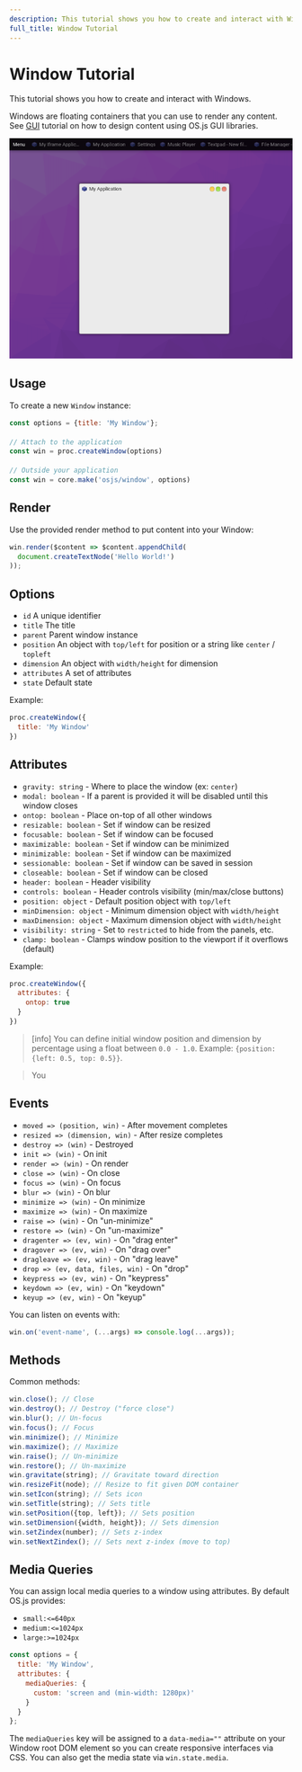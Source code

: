 ```yaml
---
description: This tutorial shows you how to create and interact with Windows.
full_title: Window Tutorial
---
```


# Window Tutorial

This tutorial shows you how to create and interact with Windows.

Windows are floating containers that you can use to render any content. See [GUI](../gui/README.md) tutorial on how to design content using OS.js GUI libraries.

![Example](example.png)

## Usage

To create a new `Window` instance:

```javascript
const options = {title: 'My Window'};

// Attach to the application
const win = proc.createWindow(options)

// Outside your application
const win = core.make('osjs/window', options)
```

## Render

Use the provided render method to put content into your Window:

```javascript
win.render($content => $content.appendChild(
  document.createTextNode('Hello World!')
));
```

## Options

* `id` A unique identifier
* `title` The title
* `parent` Parent window instance
* `position` An object with `top/left` for position or a string like `center` / `topleft`
* `dimension` An object with `width/height` for dimension
* `attributes` A set of attributes
* `state` Default state

Example:

```javascript
proc.createWindow({
  title: 'My Window'
})
```

## Attributes

* `gravity: string` - Where to place the window (ex: `center`)
* `modal: boolean` - If a parent is provided it will be disabled until this window  closes
* `ontop: boolean` - Place on-top of all other windows
* `resizable: boolean` - Set if window can be resized
* `focusable: boolean` - Set if window can be focused
* `maximizable: boolean` - Set if window can be minimized
* `minimizable: boolean` - Set if window can be maximized
* `sessionable: boolean` - Set if window can be saved in session
* `closeable: boolean` - Set if window can be closed
* `header: boolean` - Header visibility
* `controls: boolean` - Header controls visibility (min/max/close buttons)
* `position: object` - Default position object with `top/left`
* `minDimension: object` - Minimum dimension object with `width/height`
* `maxDimension: object` - Maximum dimension object with `width/height`
* `visibility: string` - Set to `restricted` to hide from the panels, etc.
* `clamp: boolean` - Clamps window position to the viewport if it overflows (default)

Example:

```javascript
proc.createWindow({
  attributes: {
    ontop: true
  }
})
```

> [info] You can define initial window position and dimension by percentage using a float between `0.0 - 1.0`. Example: `{position: {left: 0.5, top: 0.5}}`.

> You

## Events

* `moved => (position, win)` - After movement completes
* `resized => (dimension, win)` - After resize completes
* `destroy => (win)` - Destroyed
* `init => (win)` - On init
* `render => (win)` - On render
* `close => (win)` - On close
* `focus => (win)` - On focus
* `blur => (win)` - On blur
* `minimize => (win)` - On minimize
* `maximize => (win)` - On maximize
* `raise => (win)` - On "un-minimize"
* `restore => (win)` - On "un-maximize"
* `dragenter => (ev, win)` - On "drag enter"
* `dragover => (ev, win)` - On "drag over"
* `dragleave => (ev, win)` - On "drag leave"
* `drop => (ev, data, files, win)` - On "drop"
* `keypress => (ev, win)` - On "keypress"
* `keydown => (ev, win)` - On "keydown"
* `keyup => (ev, win)` - On "keyup"

You can listen on events with:

```javascript
win.on('event-name', (...args) => console.log(...args));
```

## Methods

Common methods:

```javascript
win.close(); // Close
win.destroy(); // Destroy ("force close")
win.blur(); // Un-focus
win.focus(); // Focus
win.minimize(); // Minimize
win.maximize(); // Maximize
win.raise(); // Un-minimize
win.restore(); // Un-maximize
win.gravitate(string); // Gravitate toward direction
win.resizeFit(node); // Resize to fit given DOM container
win.setIcon(string); // Sets icon
win.setTitle(string); // Sets title
win.setPosition({top, left}); // Sets position
win.setDimension({width, height}); // Sets dimension
win.setZindex(number); // Sets z-index
win.setNextZindex(); // Sets next z-index (move to top)
```

## Media Queries

You can assign local media queries to a window using attributes. By default OS.js provides:

* `small:<=640px`
* `medium:<=1024px`
* `large:>=1024px`

```javascript
const options = {
  title: 'My Window',
  attributes: {
    mediaQueries: {
      custom: 'screen and (min-width: 1280px)'
    }
  }
};
```

The `mediaQueries` key will be assigned to a `data-media=""` attribute on your Window root DOM element so you can create responsive interfaces via CSS. You can also get the media state via `win.state.media`.
